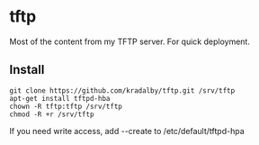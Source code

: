 # tftp

Most of the content from my TFTP server. For quick deployment.

## Install

    git clone https://github.com/kradalby/tftp.git /srv/tftp
    apt-get install tftpd-hba
    chown -R tftp:tftp /srv/tftp
    chmod -R +r /srv/tftp

If you need write access, add --create to /etc/default/tftpd-hpa
